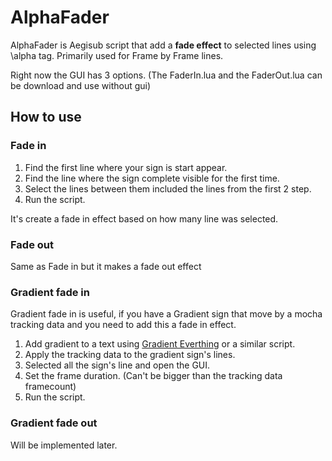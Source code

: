 # AlphaFader

AlphaFader is Aegisub script that add a **fade effect** to selected lines using \alpha tag. Primarily used for Frame by Frame lines.

Right now the GUI has 3 options. (The FaderIn.lua and the FaderOut.lua can be download and use without gui) 

## How to use

### Fade in
1. Find the first line where your sign is start appear.
2. Find the line where the sign complete visible for the first time.
3. Select the lines between them included the lines from the first 2 step.
4. Run the script.

It's create a fade in effect based on how many line was selected.

### Fade out
Same as Fade in but it makes a fade out effect

### Gradient fade in
Gradient fade in is useful, if you have a Gradient sign that move by a mocha tracking data and you need to add this a fade in effect.

1. Add gradient to a text using [Gradient Everthing](https://github.com/TypesettingTools/lyger-Aegisub-Scripts/blob/master/macros/lyger.GradientEverything.moon) or a similar script.
2. Apply the tracking data to the gradient sign's lines.
3. Selected all the sign's line and open the GUI.
4. Set the frame duration. (Can't be bigger than the tracking data framecount)
5. Run the script.

### Gradient fade out
Will be implemented later.
